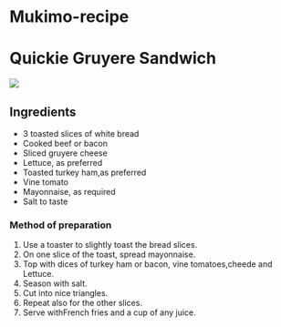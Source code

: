 # Mukimo-recipe
<!DOCTYPE html>
<html lang="en">
    <head>
        <meta charset="UTF-8">
        <meta name="viewport" content="width=device-width, initial-scale=1.0">
        <title>sandwich</title>  
    </head>
    <body>
     <h1>Quickie Gruyere Sandwich</h1>                                                                                       
     <img src="https://media.istockphoto.com/id/1499248340/photo/french-onion-grilled-cheese-sandwich.jpg?s=612x612&w=0&k=20&c=KB3RtzCyqb5xgRZ2dLmlHYpHCIE4fQZP0siYVJX93z8=">                                                                                                                                                                                                                                                                                                                                                     
        <h2> Ingredients</h2>
     <ul>
        <li>3 toasted slices of white bread</li>
        <li>Cooked beef or bacon</li>
        <li>Sliced gruyere cheese</li>
        <li>Lettuce, as preferred</li>
        <li>Toasted turkey ham,as preferred</li>
        <li>Vine tomato</li>
        <li>Mayonnaise, as required</li>
        <li>Salt to taste</li>
     </ul>   
     <h3>Method of preparation</h3>
     <ol>
      <li>Use a toaster to slightly toast the bread slices.</li>
      <li>On one slice of the toast, spread mayonnaise.</li>
      <li>Top with dices of turkey ham or bacon, vine tomatoes,cheede and Lettuce.</li>
      <li>Season with salt. </li>
      <li>Cut into nice triangles.</li>
      <li>Repeat also for the other slices.</li>
      <li>Serve withFrench fries and a cup of any juice.</li>
      </ol>
        </body>
</html>

